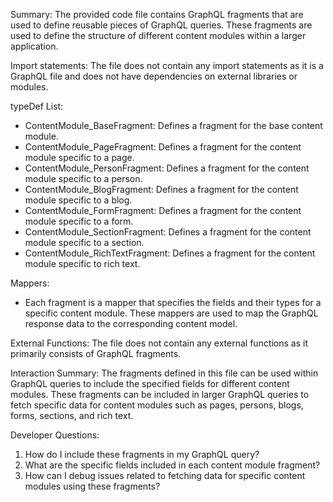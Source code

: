 Summary:
The provided code file contains GraphQL fragments that are used to define reusable pieces of GraphQL queries. These fragments are used to define the structure of different content modules within a larger application.

Import statements:
The file does not contain any import statements as it is a GraphQL file and does not have dependencies on external libraries or modules.

typeDef List:
- ContentModule_BaseFragment: Defines a fragment for the base content module.
- ContentModule_PageFragment: Defines a fragment for the content module specific to a page.
- ContentModule_PersonFragment: Defines a fragment for the content module specific to a person.
- ContentModule_BlogFragment: Defines a fragment for the content module specific to a blog.
- ContentModule_FormFragment: Defines a fragment for the content module specific to a form.
- ContentModule_SectionFragment: Defines a fragment for the content module specific to a section.
- ContentModule_RichTextFragment: Defines a fragment for the content module specific to rich text.

Mappers:
- Each fragment is a mapper that specifies the fields and their types for a specific content module. These mappers are used to map the GraphQL response data to the corresponding content model.

External Functions:
The file does not contain any external functions as it primarily consists of GraphQL fragments.

Interaction Summary:
The fragments defined in this file can be used within GraphQL queries to include the specified fields for different content modules. These fragments can be included in larger GraphQL queries to fetch specific data for content modules such as pages, persons, blogs, forms, sections, and rich text.

Developer Questions:
1. How do I include these fragments in my GraphQL query?
2. What are the specific fields included in each content module fragment?
3. How can I debug issues related to fetching data for specific content modules using these fragments?